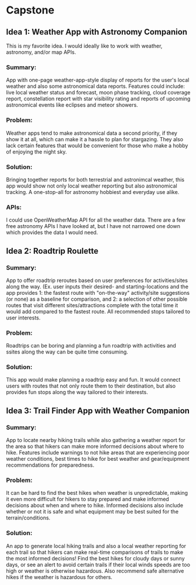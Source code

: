 # Capstone

## Idea 1: Weather App with Astronomy Companion
This is my favorite idea. I would ideally like to work with weather, astronomy, and/or map APIs.
### Summary:
App with one-page weather-app-style display of reports for the user's local weather and also some astronomical data reports. Features could include: live local weather status and forecast, moon phase tracking, cloud coverage report, constellation report with star visibility rating and reports of upcoming astronomical events like eclipses and meteor showers.
### Problem: 
Weather apps tend to make astronomical data a second priority, if they show it at all, which can make it a hassle to plan for stargazing. They also lack certain features that would be convenient for those who make a hobby of enjoying the night sky.
### Solution: 
Bringing together reports for both terrestrial and astronimcal weather, this app would show not only local weather reporting but also astronomical tracking. A one-stop-all for astronomy hobbiest and everyday use alike.
### APIs:
I could use OpenWeatherMap API for all the weather data. There are a few free astronomy APIs I have looked at, but I have not narrowed one down which provides the data I would need.

## Idea 2: Roadtrip Roulette
### Summary: 
App to offer roadtrip reroutes based on user preferences for activities/sites along the way. (Ex. user inputs their desired- and starting-locations and the app provides 1: the fastest route with "on-the-way" activity/site suggestions (or none) as a baseline for comparison, and 2: a selection of other possible routes that visit different sites/attractions complete with the total time it would add compared to the fastest route. All recommended stops tailored to user interests.
### Problem: 
Roadtrips can be boring and planning a fun roadtrip with activities and ssites along the way can be quite time consuming.
### Solution: 
This app would make planning a roadtrip easy and fun. It would connect users with routes that not only route them to their destination, but also provides fun stops along the way tailored to their interests.

## Idea 3: Trail Finder App with Weather Companion
### Summary: 
App to locate nearby hiking trails while also gathering a weather report for the area so that hikers can make more informed decisions about where to hike. Features include warnings to not hike areas that are experiencing poor weather conditions, best times to hike for best weather and gear/equipment recommendations for preparedness.
### Problem: 
It can be hard to find the best hikes when weather is unpredictable, making it even more difficult for hikers to stay prepared and make informed decisions about when and where to hike. Informed decisions also include whether or not it is safe and what equipment may be best suited for the terrain/conditions. 
### Solution: 
An app to generate local hiking trails and also a local weather reporting for each trail so that hikers can make real-time comparisons of trails to make the most informed decisions! Find the best hikes for cloudy days or sunny days, or see an alert to avoid certain trails if their local winds speeds are too high or weather is otherwise hazardous. Also recommend safe alternative hikes if the weather is hazardous for others.
